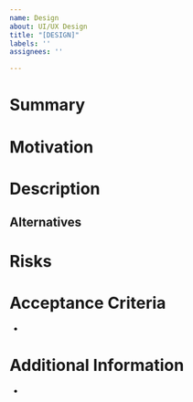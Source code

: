 ```yaml
---
name: Design
about: UI/UX Design
title: "[DESIGN]"
labels: ''
assignees: ''

---
```


# Summary

# Motivation


# Description


## Alternatives


# Risks

# Acceptance Criteria
- 
# Additional Information
-
